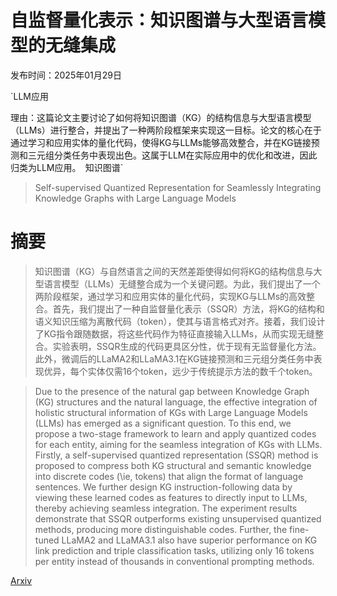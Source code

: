 # 自监督量化表示：知识图谱与大型语言模型的无缝集成

发布时间：2025年01月29日

`LLM应用

理由：这篇论文主要讨论了如何将知识图谱（KG）的结构信息与大型语言模型（LLMs）进行整合，并提出了一种两阶段框架来实现这一目标。论文的核心在于通过学习和应用实体的量化代码，使得KG与LLMs能够高效整合，并在KG链接预测和三元组分类任务中表现出色。这属于LLM在实际应用中的优化和改进，因此归类为LLM应用。` `知识图谱`

> Self-supervised Quantized Representation for Seamlessly Integrating Knowledge Graphs with Large Language Models

# 摘要

> 知识图谱（KG）与自然语言之间的天然差距使得如何将KG的结构信息与大型语言模型（LLMs）无缝整合成为一个关键问题。为此，我们提出了一个两阶段框架，通过学习和应用实体的量化代码，实现KG与LLMs的高效整合。首先，我们提出了一种自监督量化表示（SSQR）方法，将KG的结构和语义知识压缩为离散代码（token），使其与语言格式对齐。接着，我们设计了KG指令跟随数据，将这些代码作为特征直接输入LLMs，从而实现无缝整合。实验表明，SSQR生成的代码更具区分性，优于现有无监督量化方法。此外，微调后的LLaMA2和LLaMA3.1在KG链接预测和三元组分类任务中表现优异，每个实体仅需16个token，远少于传统提示方法的数千个token。

> Due to the presence of the natural gap between Knowledge Graph (KG) structures and the natural language, the effective integration of holistic structural information of KGs with Large Language Models (LLMs) has emerged as a significant question. To this end, we propose a two-stage framework to learn and apply quantized codes for each entity, aiming for the seamless integration of KGs with LLMs. Firstly, a self-supervised quantized representation (SSQR) method is proposed to compress both KG structural and semantic knowledge into discrete codes (\ie, tokens) that align the format of language sentences. We further design KG instruction-following data by viewing these learned codes as features to directly input to LLMs, thereby achieving seamless integration. The experiment results demonstrate that SSQR outperforms existing unsupervised quantized methods, producing more distinguishable codes. Further, the fine-tuned LLaMA2 and LLaMA3.1 also have superior performance on KG link prediction and triple classification tasks, utilizing only 16 tokens per entity instead of thousands in conventional prompting methods.

[Arxiv](https://arxiv.org/abs/2501.18119)